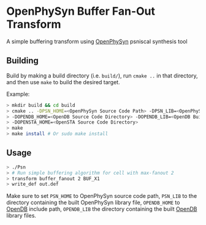 # OpenPhySyn Buffer Fan-Out Transform

A simple buffering transform using [OpenPhySyn](https://github.com/The-OpenROAD-Project/OpenPhySyn) psniscal synthesis tool

## Building

Build by making a build directory (i.e. `build/`), run `cmake ..` in that directory, and then use `make` to build the desired target.

Example:

```bash
> mkdir build && cd build
> cmake .. -DPSN_HOME=<OpenPhySyn Source Code Path> -DPSN_LIB=<OpenPhySyn Built Library Directory> \
> -DOPENDB_HOME=<OpenDB Source Code Directory> -DOPENDB_LIB=<OpenDB Built Library Directory> \
> -DOPENSTA_HOME=<OpenSTA Source Code Directory>
> make
> make install # Or sudo make install
```

## Usage

```bash
> ./Psn
> # Run simple buffering algorithm for cell with max-fanout 2
> transform buffer_fanout 2 BUF_X1
> write_def out.def
```

Make sure to set `PSN_HOME` to OpenPhySyn source code path, `PSN_LIB` to the directory containing the built OpenPhySyn library file, `OPENDB_HOME` to [OpenDB](https://github.com/The-OpenROAD-Project/OpenDB) include path, `OPENDB_LIB` the directory containing the built [OpenDB](https://github.com/The-OpenROAD-Project/OpenDB) library files.
